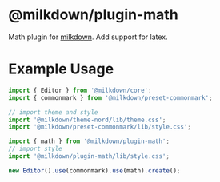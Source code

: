# @milkdown/plugin-math

Math plugin for [milkdown](https://saul-mirone.github.io/milkdown/).
Add support for latex.

# Example Usage

```typescript
import { Editor } from '@milkdown/core';
import { commonmark } from '@milkdown/preset-commonmark';

// import theme and style
import '@milkdown/theme-nord/lib/theme.css';
import '@milkdown/preset-commonmark/lib/style.css';

import { math } from '@milkdown/plugin-math';
// import style
import '@milkdown/plugin-math/lib/style.css';

new Editor().use(commonmark).use(math).create();
```
